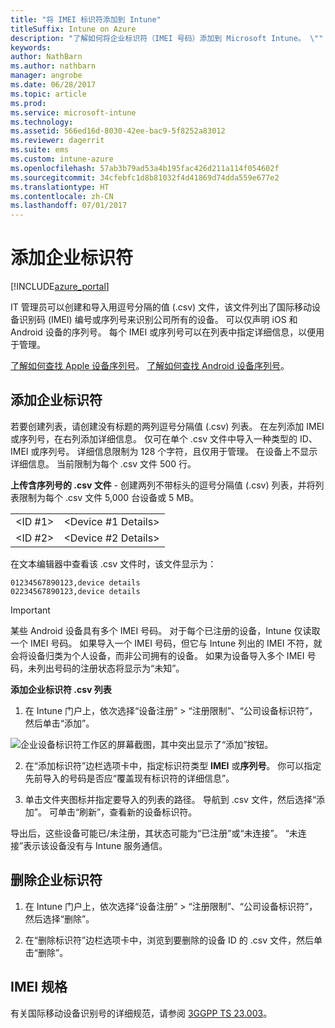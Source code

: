 ```yaml
---
title: "将 IMEI 标识符添加到 Intune"
titleSuffix: Intune on Azure
description: "了解如何将企业标识符（IMEI 号码）添加到 Microsoft Intune。 \""
keywords: 
author: NathBarn
ms.author: nathbarn
manager: angrobe
ms.date: 06/28/2017
ms.topic: article
ms.prod: 
ms.service: microsoft-intune
ms.technology: 
ms.assetid: 566ed16d-8030-42ee-bac9-5f8252a83012
ms.reviewer: dagerrit
ms.suite: ems
ms.custom: intune-azure
ms.openlocfilehash: 57ab3b79ad53a4b195fac426d211a114f054602f
ms.sourcegitcommit: 34cfebfc1d8b81032f4d41869d74dda559e677e2
ms.translationtype: HT
ms.contentlocale: zh-CN
ms.lasthandoff: 07/01/2017
---
```

# <a name="add-corporate-identifiers"></a>添加企业标识符

[!INCLUDE[azure_portal](./includes/azure_portal.md)]

IT 管理员可以创建和导入用逗号分隔的值 (.csv) 文件，该文件列出了国际移动设备识别码 (IMEI) 编号或序列号来识别公司所有的设备。 可以仅声明 iOS 和 Android 设备的序列号。 每个 IMEI 或序列号可以在列表中指定详细信息，以便用于管理。

<!-- When you upload serial numbers for company-owned iOS devices, they must be paired with a corporate enrollment profile. Devices must then be enrolled using either Apple’s device enrollment program (DEP) or Apple Configurator to have them appear as company-owned. -->

[了解如何查找 Apple 设备序列号](https://support.apple.com/HT204308)。
[了解如何查找 Android 设备序列号](https://support.google.com/store/answer/3333000)。

## <a name="add-corporate-identifiers"></a>添加企业标识符
若要创建列表，请创建没有标题的两列逗号分隔值 (.csv) 列表。 在左列添加 IMEI 或序列号，在右列添加详细信息。 仅可在单个 .csv 文件中导入一种类型的 ID、IMEI 或序列号。 详细信息限制为 128 个字符，且仅用于管理。 在设备上不显示详细信息。 当前限制为每个 .csv 文件 500 行。

**上传含序列号的 .csv 文件** - 创建两列不带标头的逗号分隔值 (.csv) 列表，并将列表限制为每个 .csv 文件 5,000 台设备或 5 MB。

|||
|-|-|
|&lt;ID #1&gt;|&lt;Device #1 Details&gt;|
|&lt;ID #2&gt;|&lt;Device #2 Details&gt;|

在文本编辑器中查看该 .csv 文件时，该文件显示为：

```
01234567890123,device details
02234567890123,device details
```

> [!IMPORTANT]
> 某些 Android 设备具有多个 IMEI 号码。 对于每个已注册的设备，Intune 仅读取一个 IMEI 号码。 如果导入一个 IMEI 号码，但它与 Intune 列出的 IMEI 不符，就会将设备归类为个人设备，而非公司拥有的设备。 如果为设备导入多个 IMEI 号码，未列出号码的注册状态将显示为“未知”。

**添加企业标识符 .csv 列表**

1. 在 Intune 门户上，依次选择“设备注册” > “注册限制”、“公司设备标识符”，然后单击“添加”。

 ![企业设备标识符工作区的屏幕截图，其中突出显示了“添加”按钮。](./media/add-corp-id.png)

2. 在“添加标识符”边栏选项卡中，指定标识符类型 **IMEI** 或**序列号**。 你可以指定先前导入的号码是否应“覆盖现有标识符的详细信息”。

3. 单击文件夹图标并指定要导入的列表的路径。 导航到 .csv 文件，然后选择“添加”。 可单击“刷新”，查看新的设备标识符。

导出后，这些设备可能已/未注册，其状态可能为“已注册”或“未连接”。 “未连接”表示该设备没有与 Intune 服务通信。

## <a name="delete--corporate-identifiers"></a>删除企业标识符

1. 在 Intune 门户上，依次选择“设备注册” > “注册限制”、“公司设备标识符”，然后选择“删除”。

3. 在“删除标识符”边栏选项卡中，浏览到要删除的设备 ID 的 .csv 文件，然后单击“删除”。

## <a name="imei-specifications"></a>IMEI 规格
有关国际移动设备识别号的详细规范，请参阅 [3GGPP TS 23.003](https://portal.3gpp.org/desktopmodules/Specifications/SpecificationDetails.aspx?specificationId=729)。
